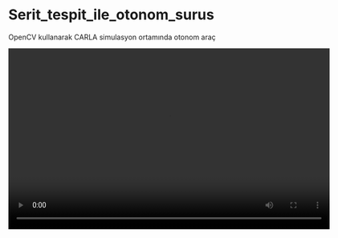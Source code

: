 # Serit_tespit_ile_otonom_surus
 OpenCV kullanarak CARLA simulasyon ortamında otonom araç

<video controls width="640" height="360">
  <source src="video/sürüş_videosu.mp4" type="video/mp4">
  Tarayıcınız video etiketini desteklemiyor.
</video>
